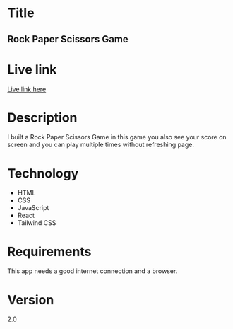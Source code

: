 # Title
##  Rock Paper Scissors Game

# Live link
[Live link here](https://musical-kashata-d3acf1.netlify.app)

# Description
I built a Rock Paper Scissors Game in this game you also see your score on screen and you can play multiple times without refreshing page.

# Technology
- HTML
- CSS
- JavaScript
- React
- Tailwind CSS

# Requirements
This app needs a good internet connection and a browser.

# Version
2.0
